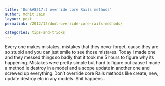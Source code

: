 ```yaml
---
title: 'Don&#8217;t override core Rails methods'
author: Mohit Jain
layout: post
permalink: /2012/12/dont-override-core-rails-methods/

categories: tips-and-tricks
---
```


Every one makes mistakes, mistakes that they never forget, cause they are so stupid and you can just smile to see those mistakes. Today I made one and they messed things so badly that it took me 5 hours to figure why its happening.
Mistakes were pretty simple but hard to figure out cause I made a method ie destroy in a model and a scope update in another one and screwed up everything. Don’t override core Rails methods like create, new, update destroy etc in any models. Shit happens..
